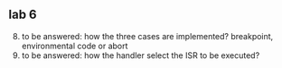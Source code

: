 ## lab 6
8) to be answered: how the three cases are implemented? breakpoint, environmental code or abort
9) to be answered: how the handler select the ISR to be executed?

